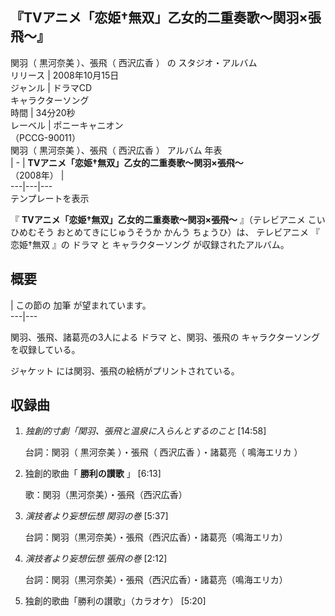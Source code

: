『TVアニメ「恋姫†無双」乙女的二重奏歌〜関羽×張飛〜』  
---  
関羽（  黒河奈美  ）、張飛（  西沢広香  ）  の  スタジオ・アルバム  
リリース  |  2008年10月15日   
ジャンル  |  ドラマCD    
キャラクターソング  
時間  |  34分20秒   
レーベル  |  ポニーキャニオン    
（PCCG-90011）  
関羽（  黒河奈美  ）、張飛（  西沢広香  ） アルバム 年表  
|  \-  |  **TVアニメ「恋姫†無双」乙女的二重奏歌〜関羽×張飛〜**   
（2008年）  |   
---|---|---  
テンプレートを表示  
  
『 **TVアニメ「恋姫†無双」乙女的二重奏歌〜関羽×張飛〜** 』（テレビアニメ こいひめむそう おとめてきにじゅうそうか かんう ちょうひ）は、
テレビアニメ  『  恋姫†無双  』の  ドラマ  と  キャラクターソング  が収録されたアルバム。

##  概要  

|  この節の  加筆  が望まれています。  
---|---  
  
関羽、張飛、諸葛亮の3人による  ドラマ  と、関羽、張飛の  キャラクターソング  を収録している。

ジャケット  には関羽、張飛の絵柄がプリントされている。

##  収録曲  

  1. _独創的寸劇「関羽、張飛と温泉に入らんとするのこと_ [14:58] 

     台詞：関羽（  黒河奈美  ）・張飛（  西沢広香  ）・諸葛亮（  鳴海エリカ  ） 
  2. 独創的歌曲「 **勝利の讃歌** 」 [6:13] 

     歌：関羽（黒河奈美）・張飛（西沢広香） 
  3. _演技者より妄想伝想 関羽の巻_ [5:37] 

     台詞：関羽（黒河奈美）・張飛（西沢広香）・諸葛亮（鳴海エリカ） 
  4. _演技者より妄想伝想 張飛の巻_ [2:12] 

     台詞：関羽（黒河奈美）・張飛（西沢広香）・諸葛亮（鳴海エリカ） 
  5. 独創的歌曲「勝利の讃歌」（カラオケ） [5:20] 

